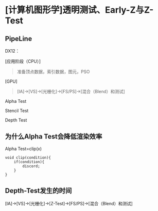 # [计算机图形学]透明测试、Early-Z与Z-Test

## PipeLine

DX12：

[应用阶段（CPU）]

> 准备顶点数据，索引数据，图元，PSO

[GPU]

> [IA]->[VS]->[光栅化]->[FS/PS]->[混合（Blend）和测试]

Alpha Test

Stencil Test

Depth Test

## 为什么Alpha Test会降低渲染效率

Alpha Test=clip(x)

```
void clip(condition){
	if(condition){
		discord;
	}
}
```



## Depth-Test发生的时间

[IA]->[VS]->[光栅化]->[Z-Test]->[FS/PS]->[混合（Blend）和测试]